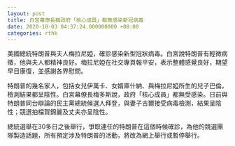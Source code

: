 ```yaml
---
layout: post
title: 白宮幕僚長稱政府「核心成員」都無感染新冠病毒
date: 2020-10-03 04:37:24.000000000 +08:00
categories: rthk
---
```


美國總統特朗普與夫人梅拉尼婭，確診感染新型冠狀病毒。白宮說特朗普有輕微病徵，他與夫人都精神良好。梅拉尼婭在社交專頁報平安，表示整體感覺良好，期望早日康復，並感謝各界慰問。

特朗普的幾名家人，包括女兒伊萬卡、女婿庫什納、與梅拉尼婭所生的兒子巴倫，檢測結果都呈陰性。白宮幕僚長梅多斯說，政府「核心成員」都無受感染。日前與特朗普同台辯論的民主黨總統候選人拜登，與妻子吉爾接受病毒檢測，結果呈陰性；競選拍檔賀錦麗及丈夫亦呈陰性。

總統選舉在30多日之後舉行，爭取連任的特朗普在這個時候確診，為他的競選團隊製造話題，所有預定涉及特朗普的活動，將改為網上舉行或暫停舉行。
